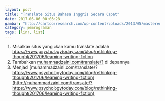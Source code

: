 ```yaml
---
layout: post
title: "Translate Situs Bahasa Inggris Secara Cepat"
date: 2017-06-06 00:03:28
gambar: "http://cartoonresearch.com/wp-content/uploads/2013/05/masterenglish.jpg"
category: pemrograman
tags: [link, list]
---
```


1. Misalkan situs yang akan kamu translate adalah <https://www.psychologytoday.com/blog/rethinking-thought/201706/learning-writing-fiction>
2. Tambahkan [muhammadzaini.com/translate/?](http://muhammadzaini.com/translate/?) di depannya
3. Menjadi [muhammadzaini.com/translate/?https://www.psychologytoday.com/blog/rethinking-thought/201706/learning-writing-fiction](http://muhammadzaini.com/translate/?https://www.psychologytoday.com/blog/rethinking-thought/201706/learning-writing-fiction)
